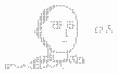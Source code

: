 <center>
  <p>
⠀⠀⠀⠀⠀⢀⣠⣶⠟⠉⠉⠉⠒⢄⡀⠀⠀⠀⠀⠀⠀⠀⠀⠀⠀⠀⠀
⠀⠀⠀⠀⢠⣿⡿⠁⠀⠀⠀⠀⠀⠀⠳⡀⠀⠀⠀⠀⠀⠀⠀⠀⠀⠀⠀
⠀⠀⠀⢀⣿⣿⡟⠀⠀⠀⠀⠀⠀⠀⠀⢇⠀⠀⠀⠀⠀⠀⠀⠀⠀⠀⠀
⠀⠀⠀⢸⡾⠋⠀⠈⡭⢽⢭⠀⢨⠭⣅⢸⠀⠀⠀⠀⠀⠀⠀⠀⠀⣀⠀
⠀⠀⢀⣾⢟⠀⠀⠀⠑⠚⠃⠀⡌⠓⠃⢸⠀⠀⠀⠀⠀⡎⢈⠇⢀⠳⡀
⠀⠀⠈⢿⡯⠀⠀⠀⠀⠀⠀⠀⣇⠀⠀⢸⠀⠀⠀⠀⠀⠉⠈⠀⠈⠀⠁
⠀⠀⠀⠈⢹⣧⡀⠀⠀⠀⠀⣀⡀⠀⠀⡇⠀⠀⠀⠀⠀⠀⠀⠀⠀⠀⠀
⠀⠀⠀⠀⠀⠻⣷⡄⠀⠀⠀⠀⠀⠀⢰⠁⠀⠀⠀⠀⠀⠀⠀⠀⠀⠀⠀
⠀⠀⠀⠀⠀⠀⢸⢻⡤⣀⣀⣀⣠⡴⠁⠀⠀⠀⠀⠀⠀⠀⠀⠀⠀⠀⠀
⠀⠀⠀⣀⡄⢤⢼⣗⡆⠀⠀⠀⢸⠠⡤⢆⣀⡀⠀⠀⠀⠀⠀⠀⠀⠀⠀
⠀⣠⣾⠯⣷⡿⡾⠛⠵⢶⣶⠾⠟⢧⠹⣼⣁⣿⠀⠀⠀⠀⠀⠀⠀⠀⠀
⢸⣭⠋⠑⠤⠴⠓⠠⢄⣿⣩⣇⠤⠞⠢⠔⠋⠘⡀⠀⠀⠀⠀⠀⠀⠀⠀⠀⠀⠀⠀⠀⠀⠀⠀⠀⠀⠀⠀⠀⠀
  </p>
</center>
<!--

<center></center>

## Contact

<a href="https://br.linkedin.com/in/jo%C3%A3o-vitor-waldrich-35065b197">
  <img alt="Meu Linkedin" width="22px" src="https://cdn.jsdelivr.net/npm/simple-icons@v3/icons/linkedin.svg" />
</a>
<a href="https://github.com/jvwaldrich0">
  <img alt="Meu Github (uau, um link recursivo!)" width="22px" src="https://cdn.jsdelivr.net/npm/simple-icons@v3/icons/github.svg" />
</a>



#### Email:

    jv.waldrich0@protonmail.com
-->







